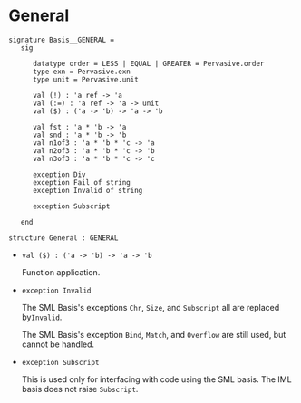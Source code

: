 # General

    signature Basis__GENERAL =
       sig
    
          datatype order = LESS | EQUAL | GREATER = Pervasive.order
          type exn = Pervasive.exn
          type unit = Pervasive.unit
       
          val (!) : 'a ref -> 'a
          val (:=) : 'a ref -> 'a -> unit 
          val ($) : ('a -> 'b) -> 'a -> 'b
    
          val fst : 'a * 'b -> 'a
          val snd : 'a * 'b -> 'b
          val n1of3 : 'a * 'b * 'c -> 'a
          val n2of3 : 'a * 'b * 'c -> 'b
          val n3of3 : 'a * 'b * 'c -> 'c
    
          exception Div
          exception Fail of string
          exception Invalid of string
    
          exception Subscript
    
       end
    
    structure General : GENERAL
    
- `val ($) : ('a -> 'b) -> 'a -> 'b`

  Function application.

- `exception Invalid`

  The SML Basis's exceptions `Chr`, `Size`, and `Subscript` all are replaced by`Invalid`.
    
  The SML Basis's exception `Bind`, `Match`, and `Overflow` are still used, but cannot be handled.

- `exception Subscript`

  This is used only for interfacing with code using the SML basis.
  The IML basis does not raise `Subscript`.

